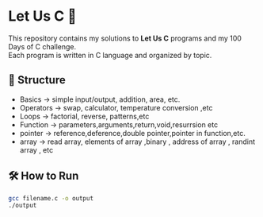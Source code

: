 
# Let Us C 🚀

This repository contains my solutions to **Let Us C** programs and my 100 Days of C challenge.  
Each program is written in C language and organized by topic.

## 📂 Structure
- Basics → simple input/output, addition, area, etc.
- Operators → swap, calculator, temperature conversion ,etc
- Loops → factorial, reverse, patterns,etc
- Function → parameters,arguments,return,void,resurrsion etc
- pointer → reference,deference,double pointer,pointer in function,etc.
- array → read array, elements of array ,binary , address of array , randint array , etc

## 🛠 How to Run
```bash
gcc filename.c -o output
./output

